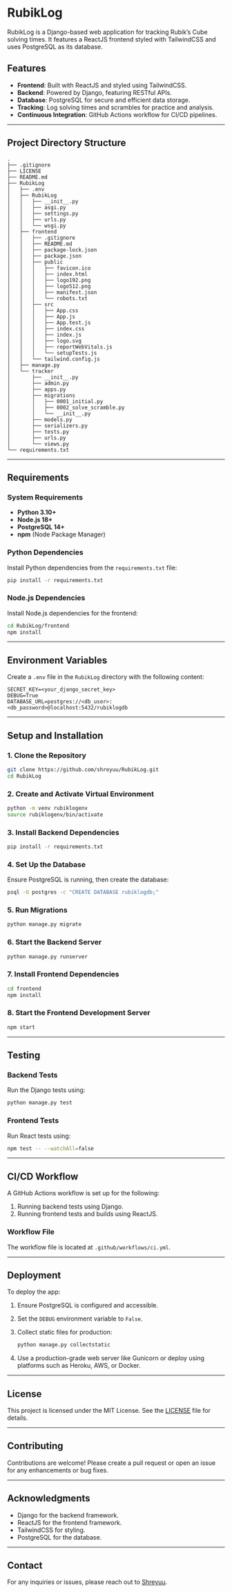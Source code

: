 # RubikLog

RubikLog is a Django-based web application for tracking Rubik’s Cube solving times. It features a ReactJS frontend styled with TailwindCSS and uses PostgreSQL as its database.

## Features

- **Frontend**: Built with ReactJS and styled using TailwindCSS.
- **Backend**: Powered by Django, featuring RESTful APIs.
- **Database**: PostgreSQL for secure and efficient data storage.
- **Tracking**: Log solving times and scrambles for practice and analysis.
- **Continuous Integration**: GitHub Actions workflow for CI/CD pipelines.

---

## Project Directory Structure

```
.
├── .gitignore
├── LICENSE
├── README.md
├── RubikLog
│   ├── .env
│   ├── RubikLog
│   │   ├── __init__.py
│   │   ├── asgi.py
│   │   ├── settings.py
│   │   ├── urls.py
│   │   └── wsgi.py
│   ├── frontend
│   │   ├── .gitignore
│   │   ├── README.md
│   │   ├── package-lock.json
│   │   ├── package.json
│   │   ├── public
│   │   │   ├── favicon.ico
│   │   │   ├── index.html
│   │   │   ├── logo192.png
│   │   │   ├── logo512.png
│   │   │   ├── manifest.json
│   │   │   └── robots.txt
│   │   ├── src
│   │   │   ├── App.css
│   │   │   ├── App.js
│   │   │   ├── App.test.js
│   │   │   ├── index.css
│   │   │   ├── index.js
│   │   │   ├── logo.svg
│   │   │   ├── reportWebVitals.js
│   │   │   └── setupTests.js
│   │   └── tailwind.config.js
│   ├── manage.py
│   └── tracker
│       ├── __init__.py
│       ├── admin.py
│       ├── apps.py
│       ├── migrations
│       │   ├── 0001_initial.py
│       │   ├── 0002_solve_scramble.py
│       │   └── __init__.py
│       ├── models.py
│       ├── serializers.py
│       ├── tests.py
│       ├── urls.py
│       └── views.py
└── requirements.txt
```

---

## Requirements

### System Requirements

- **Python 3.10+**
- **Node.js 18+**
- **PostgreSQL 14+**
- **npm** (Node Package Manager)

### Python Dependencies

Install Python dependencies from the `requirements.txt` file:

```bash
pip install -r requirements.txt
```

### Node.js Dependencies

Install Node.js dependencies for the frontend:

```bash
cd RubikLog/frontend
npm install
```

---

## Environment Variables

Create a `.env` file in the `RubikLog` directory with the following content:

```
SECRET_KEY=<your_django_secret_key>
DEBUG=True
DATABASE_URL=postgres://<db_user>:<db_password>@localhost:5432/rubiklogdb
```

---

## Setup and Installation

### 1. Clone the Repository

```bash
git clone https://github.com/shreyuu/RubikLog.git
cd RubikLog
```

### 2. Create and Activate Virtual Environment

```bash
python -m venv rubiklogenv
source rubiklogenv/bin/activate
```

### 3. Install Backend Dependencies

```bash
pip install -r requirements.txt
```

### 4. Set Up the Database

Ensure PostgreSQL is running, then create the database:

```bash
psql -U postgres -c "CREATE DATABASE rubiklogdb;"
```

### 5. Run Migrations

```bash
python manage.py migrate
```

### 6. Start the Backend Server

```bash
python manage.py runserver
```

### 7. Install Frontend Dependencies

```bash
cd frontend
npm install
```

### 8. Start the Frontend Development Server

```bash
npm start
```

---

## Testing

### Backend Tests

Run the Django tests using:

```bash
python manage.py test
```

### Frontend Tests

Run React tests using:

```bash
npm test -- --watchAll=false
```

---

## CI/CD Workflow

A GitHub Actions workflow is set up for the following:

1. Running backend tests using Django.
2. Running frontend tests and builds using ReactJS.

### Workflow File

The workflow file is located at `.github/workflows/ci.yml`.

---

## Deployment

To deploy the app:

1. Ensure PostgreSQL is configured and accessible.
2. Set the `DEBUG` environment variable to `False`.
3. Collect static files for production:

    ```bash
    python manage.py collectstatic
    ```

4. Use a production-grade web server like Gunicorn or deploy using platforms such as Heroku, AWS, or Docker.

---

## License

This project is licensed under the MIT License. See the [LICENSE](LICENSE) file for details.

---

## Contributing

Contributions are welcome! Please create a pull request or open an issue for any enhancements or bug fixes.

---

## Acknowledgments

- Django for the backend framework.
- ReactJS for the frontend framework.
- TailwindCSS for styling.
- PostgreSQL for the database.

---

## Contact

For any inquiries or issues, please reach out to [Shreyuu](mailto:shreyashmeshram0031@gmail.com). 

